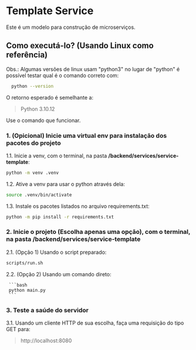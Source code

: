 # Template Service

Este é um modelo para construção de microserviços.

## Como executá-lo? (Usando Linux como referência)

Obs.: Algumas versões de linux usam "python3" no lugar de "python" é possível testar qual é o comando correto com:

```bash
  python --version
```

O retorno esperado é semelhante a:

> Python 3.10.12

Use o comando que funcionar.

### 1. (Opicional) Inicie uma virtual env para instalação dos pacotes do projeto

  1.1. Inicie a venv, com o terminal, na pasta __**/backend/services/service-template**__:

   ```bash
   python -m venv .venv
   ```

  1.2. Ative a venv para usar o python através dela:

   ```bash
   source .venv/bin/activate
   ```

  1.3. Instale os pacotes listados no arquivo requirements.txt:

   ```bash
   python -m pip install -r requirements.txt
   ```

### 2. Inicie o projeto (Escolha apenas uma opção), com o terminal, na pasta __**/backend/services/service-template**__

   2.1. (Opção 1) Usando o script preparado:

   ```bash
   scripts/run.sh
   ```


  2.2. (Opção 2) Usando um comando direto:

     ```bash
     python main.py
     ```


### 3. Teste a saúde do servidor

   3.1. Usando um cliente HTTP de sua escolha, faça uma requisição do tipo GET para:

   > http://localhost:8080

